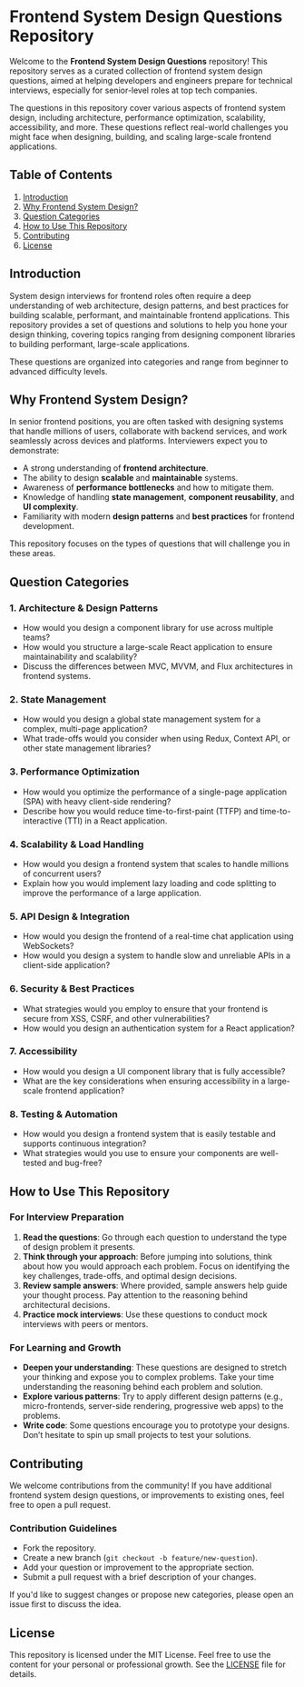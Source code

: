 # Frontend System Design Questions Repository

Welcome to the **Frontend System Design Questions** repository! This repository serves as a curated collection of frontend system design questions, aimed at helping developers and engineers prepare for technical interviews, especially for senior-level roles at top tech companies.

The questions in this repository cover various aspects of frontend system design, including architecture, performance optimization, scalability, accessibility, and more. These questions reflect real-world challenges you might face when designing, building, and scaling large-scale frontend applications.

## Table of Contents

1. [Introduction](#introduction)
2. [Why Frontend System Design?](#why-frontend-system-design)
3. [Question Categories](#question-categories)
4. [How to Use This Repository](#how-to-use-this-repository)
5. [Contributing](#contributing)
6. [License](#license)

## Introduction

System design interviews for frontend roles often require a deep understanding of web architecture, design patterns, and best practices for building scalable, performant, and maintainable frontend applications. This repository provides a set of questions and solutions to help you hone your design thinking, covering topics ranging from designing component libraries to building performant, large-scale applications.

These questions are organized into categories and range from beginner to advanced difficulty levels.

## Why Frontend System Design?

In senior frontend positions, you are often tasked with designing systems that handle millions of users, collaborate with backend services, and work seamlessly across devices and platforms. Interviewers expect you to demonstrate:

- A strong understanding of **frontend architecture**.
- The ability to design **scalable** and **maintainable** systems.
- Awareness of **performance bottlenecks** and how to mitigate them.
- Knowledge of handling **state management**, **component reusability**, and **UI complexity**.
- Familiarity with modern **design patterns** and **best practices** for frontend development.

This repository focuses on the types of questions that will challenge you in these areas.

## Question Categories

### 1. **Architecture & Design Patterns**

- How would you design a component library for use across multiple teams?
- How would you structure a large-scale React application to ensure maintainability and scalability?
- Discuss the differences between MVC, MVVM, and Flux architectures in frontend systems.

### 2. **State Management**

- How would you design a global state management system for a complex, multi-page application?
- What trade-offs would you consider when using Redux, Context API, or other state management libraries?

### 3. **Performance Optimization**

- How would you optimize the performance of a single-page application (SPA) with heavy client-side rendering?
- Describe how you would reduce time-to-first-paint (TTFP) and time-to-interactive (TTI) in a React application.

### 4. **Scalability & Load Handling**

- How would you design a frontend system that scales to handle millions of concurrent users?
- Explain how you would implement lazy loading and code splitting to improve the performance of a large application.

### 5. **API Design & Integration**

- How would you design the frontend of a real-time chat application using WebSockets?
- How would you design a system to handle slow and unreliable APIs in a client-side application?

### 6. **Security & Best Practices**

- What strategies would you employ to ensure that your frontend is secure from XSS, CSRF, and other vulnerabilities?
- How would you design an authentication system for a React application?

### 7. **Accessibility**

- How would you design a UI component library that is fully accessible?
- What are the key considerations when ensuring accessibility in a large-scale frontend application?

### 8. **Testing & Automation**

- How would you design a frontend system that is easily testable and supports continuous integration?
- What strategies would you use to ensure your components are well-tested and bug-free?

## How to Use This Repository

### For Interview Preparation

1. **Read the questions**: Go through each question to understand the type of design problem it presents.
2. **Think through your approach**: Before jumping into solutions, think about how you would approach each problem. Focus on identifying the key challenges, trade-offs, and optimal design decisions.
3. **Review sample answers**: Where provided, sample answers help guide your thought process. Pay attention to the reasoning behind architectural decisions.
4. **Practice mock interviews**: Use these questions to conduct mock interviews with peers or mentors.

### For Learning and Growth

- **Deepen your understanding**: These questions are designed to stretch your thinking and expose you to complex problems. Take your time understanding the reasoning behind each problem and solution.
- **Explore various patterns**: Try to apply different design patterns (e.g., micro-frontends, server-side rendering, progressive web apps) to the problems.
- **Write code**: Some questions encourage you to prototype your designs. Don’t hesitate to spin up small projects to test your solutions.

## Contributing

We welcome contributions from the community! If you have additional frontend system design questions, or improvements to existing ones, feel free to open a pull request.

### Contribution Guidelines

- Fork the repository.
- Create a new branch (`git checkout -b feature/new-question`).
- Add your question or improvement to the appropriate section.
- Submit a pull request with a brief description of your changes.

If you'd like to suggest changes or propose new categories, please open an issue first to discuss the idea.

## License

This repository is licensed under the MIT License. Feel free to use the content for your personal or professional growth. See the [LICENSE](LICENSE) file for details.
